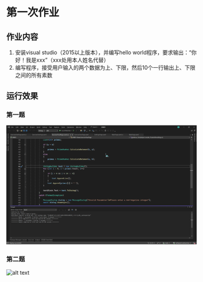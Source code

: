 # 第一次作业

## 作业内容

1. 安装visual studio（2015以上版本），并编写hello world程序，要求输出：“你好！我是xxx”（xxx处用本人姓名代替）
2. 编写程序，接受用户输入的两个数据为上、下限，然后10个一行输出上、下限之间的所有素数

## 运行效果

### 第一题

![alt text](devenv_CRtHoF2QYh.gif)

### 第二题

![alt text](devenv_4twXqBfFab.gif)